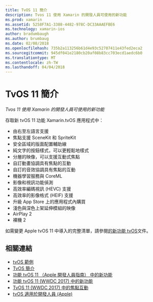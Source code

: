 ```yaml
---
title: TvOS 11 簡介
description: Tvos 11 使用 Xamarin 的開發人員可使用的新功能
ms.prod: xamarin
ms.assetid: 5258F7A1-3388-4482-978C-DC33AAAEFBE6
ms.technology: xamarin-ios
author: bradumbaugh
ms.author: brumbaug
ms.date: 02/08/2018
ms.openlocfilehash: 735b2a113256b61d4e93c52707411e43fed2eca2
ms.sourcegitcommit: 945df041e2180cb20af08b83cc703ecd1aedc6b0
ms.translationtype: MT
ms.contentlocale: zh-TW
ms.lasthandoff: 04/04/2018
---
```

# <a name="introduction-to-tvos-11"></a>TvOS 11 簡介

_Tvos 11 使用 Xamarin 的開發人員可使用的新功能_

存取新 tvOS 11 功能 Xamarin.tvOS 應用程式中：

- 由右至左語言支援 
- 焦點支援 SceneKit 和 SpriteKit
- 安全區域的版面配置輔助線 
- 純文字的按鈕樣式，可以更輕鬆地樣式
- 分層的映像，可以支援互動式焦點
- 自訂動畫協調具有焦點的互動
- 自訂的音效協調具有焦點的互動
- 機器學習服務與 CoreML
- 影像和視訊功能偵測
- 高效率編碼視訊 (HEVC) 支援
- 高效率的影像格式 (HEIF) 支援
- 升級 App Store 上的應用程式內購買
- 淺色與深色上架延伸模組的映像
- AirPlay 2
- 裸機 2

如需變更 Apple tvOS 11 中導入的完整清單，請參閱[的新功能 tvOS](https://developer.apple.com/library/content/releasenotes/General/WhatsNewinTVOS/Articles/tvOS_11_0.html)文件。



## <a name="related-links"></a>相關連結

- [tvOS 範例](https://developer.xamarin.com/samples/tvos/all/)
- [TvOS 簡介](~/ios/tvos/index.md)
- [功能 tvOS 11 （Apple 開發人員指南） 中的新功能](https://developer.apple.com/library/content/releasenotes/General/WhatsNewinTVOS/Articles/tvOS_11_0.html)
- [功能 tvOS 11 (WWDC 2017) 中的新功能](https://developer.apple.com/videos/play/wwdc2017/209/)
- [TvOS 11 (WWDC 2017) 中的焦點互動](https://developer.apple.com/videos/play/wwdc2017/224/)
- [tvOS 適用於開發人員 (Apple)](https://developer.apple.com/tvos/)
